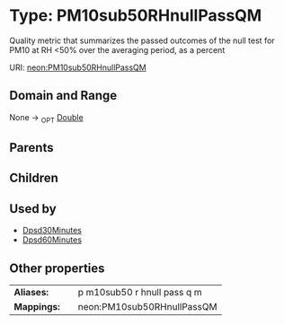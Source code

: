 
# Type: PM10sub50RHnullPassQM


Quality metric that summarizes the passed outcomes of the null test for PM10 at RH <50% over the averaging period, as a percent

URI: [neon:PM10sub50RHnullPassQM](https://data.neonscience.org/PM10sub50RHnullPassQM)


## Domain and Range

None ->  <sub>OPT</sub> [Double](types/Double.md)

## Parents


## Children


## Used by

 * [Dpsd30Minutes](Dpsd30Minutes.md)
 * [Dpsd60Minutes](Dpsd60Minutes.md)

## Other properties

|  |  |  |
| --- | --- | --- |
| **Aliases:** | | p m10sub50 r hnull pass q m |
| **Mappings:** | | neon:PM10sub50RHnullPassQM |

